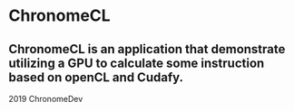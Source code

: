 # ChronomeCL
ChronomeCL is an application that demonstrate utilizing a GPU to calculate some instruction based on openCL and Cudafy.
-------------------------------
2019 ChronomeDev 
